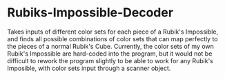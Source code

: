 # Rubiks-Impossible-Decoder
 Takes inputs of different color sets for each piece of a Rubik's Impossible, and finds all possible combinations of color sets that can map perfectly to the pieces of a normal Rubik's Cube.
Currently, the color sets of my own Rubik's Impossible are hard-coded into the program, but it would not be difficult to rework the program slightly to be able to work for any Rubik's Imposible, with color sets input through a scanner object.
